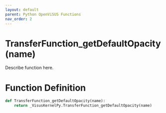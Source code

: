 ```yaml
---
layout: default
parent: Python OpenViSUS Functions
nav_order: 2
---
```


# TransferFunction_getDefaultOpacity(name)

Describe function here.

# Function Definition

```python
def TransferFunction_getDefaultOpacity(name):
    return _VisusKernelPy.TransferFunction_getDefaultOpacity(name)

```